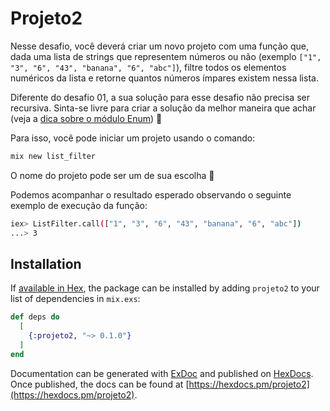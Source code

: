 # Projeto2

Nesse desafio, você deverá criar um novo projeto com uma função que, dada uma lista de strings que representem números ou não (exemplo `["1", "3", "6", "43", "banana", "6", "abc"]`), filtre todos os elementos numéricos da lista e retorne quantos números ímpares existem nessa lista.

Diferente do desafio 01, a sua solução para esse desafio não precisa ser recursiva. Sinta-se livre para criar a solução da melhor maneira que achar (veja a [dica sobre o módulo Enum](https://www.notion.so/Desafio-02-Filtragem-em-listas-87cf8190c3594fe59b2486c5b7df180c)) 🚀

Para isso, você pode iniciar um projeto usando o comando:

```bash
mix new list_filter
```

O nome do projeto pode ser um de sua escolha 💜

Podemos acompanhar o resultado esperado observando o seguinte exemplo de execução da função:

```bash
iex> ListFilter.call(["1", "3", "6", "43", "banana", "6", "abc"])
...> 3
```

## Installation

If [available in Hex](https://hex.pm/docs/publish), the package can be installed
by adding `projeto2` to your list of dependencies in `mix.exs`:

```elixir
def deps do
  [
    {:projeto2, "~> 0.1.0"}
  ]
end
```

Documentation can be generated with [ExDoc](https://github.com/elixir-lang/ex_doc)
and published on [HexDocs](https://hexdocs.pm). Once published, the docs can
be found at [https://hexdocs.pm/projeto2](https://hexdocs.pm/projeto2).

